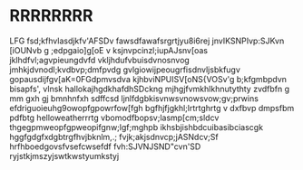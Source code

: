 # RRRRRRRR
LFG
fsd;kfhvlasdjkfv'AFSDv
fawsdfawafsrgrtjyu8i6rej
jnvIKSNPIvp:SJKvn [iOUNvb
g ;edpgaio]g[oE
v ksjnvpcinzl;iupAJsnv[oas
jklhdfvl;agvpieungdvfd
vkljhdufvbuisdvnosnvog
jmhkjdvnodl;kvdbvp;dmfpvdg
gvlgiowijpeougrfisdnvljsbkfugv
gopausdijfgv[aK=0FGdpmvsdva
kjhbviNPUISV[oNS{VOSv'g
b;kfgmbpdvn bisapfs', vlnsk
hallokajhgdkhafdhSDckng
mjhgjfvmkhlkhnutythty
zvdfbfn g mm gxh gj bmnhnfxh sdffcsd
ljnlfdgbkisvnwsvnowsvow;gv;prwins
efdriguoieuhg9owopfgpowrfow[fgh
bgfhjfjgkhl;lrtrtghrtg
v dxfbvp dmpsfbm pdfbtg
helloweatherrrtg
vbomodfbopsv;lasmp[cm;sldcv
thgegpmweopfgpweopifgnw;lgf;mghpb
ikhsbjishbdcuibasibciascgk
hggfgdgfxdgbtrgfhvjbknlm,.;
fvjk;akjsdnvcp;jASNdcv;Sf
hrfhboedgovsfvsefcwsefdf
fvh:SJVNJSND"cvn'SD
ryjstkjmszyjswtkwstyumkstyj
